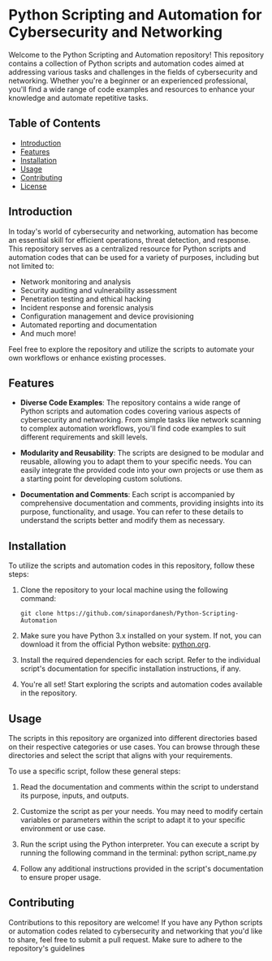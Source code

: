 # Python Scripting and Automation for Cybersecurity and Networking

Welcome to the Python Scripting and Automation repository! This repository contains a collection of Python scripts and automation codes aimed at addressing various tasks and challenges in the fields of cybersecurity and networking. Whether you're a beginner or an experienced professional, you'll find a wide range of code examples and resources to enhance your knowledge and automate repetitive tasks.

## Table of Contents

- [Introduction](#introduction)
- [Features](#features)
- [Installation](#installation)
- [Usage](#usage)
- [Contributing](#contributing)
- [License](#license)

## Introduction

In today's world of cybersecurity and networking, automation has become an essential skill for efficient operations, threat detection, and response. This repository serves as a centralized resource for Python scripts and automation codes that can be used for a variety of purposes, including but not limited to:

- Network monitoring and analysis
- Security auditing and vulnerability assessment
- Penetration testing and ethical hacking
- Incident response and forensic analysis
- Configuration management and device provisioning
- Automated reporting and documentation
- And much more!

Feel free to explore the repository and utilize the scripts to automate your own workflows or enhance existing processes.

## Features

- **Diverse Code Examples**: The repository contains a wide range of Python scripts and automation codes covering various aspects of cybersecurity and networking. From simple tasks like network scanning to complex automation workflows, you'll find code examples to suit different requirements and skill levels.

- **Modularity and Reusability**: The scripts are designed to be modular and reusable, allowing you to adapt them to your specific needs. You can easily integrate the provided code into your own projects or use them as a starting point for developing custom solutions.

- **Documentation and Comments**: Each script is accompanied by comprehensive documentation and comments, providing insights into its purpose, functionality, and usage. You can refer to these details to understand the scripts better and modify them as necessary.

## Installation

To utilize the scripts and automation codes in this repository, follow these steps:

1. Clone the repository to your local machine using the following command:

    `git clone https://github.com/sinapordanesh/Python-Scripting-Automation`

2. Make sure you have Python 3.x installed on your system. If not, you can download it from the official Python website: [python.org](https://www.python.org/).

3. Install the required dependencies for each script. Refer to the individual script's documentation for specific installation instructions, if any.

4. You're all set! Start exploring the scripts and automation codes available in the repository.

## Usage

The scripts in this repository are organized into different directories based on their respective categories or use cases. You can browse through these directories and select the script that aligns with your requirements.

To use a specific script, follow these general steps:

1. Read the documentation and comments within the script to understand its purpose, inputs, and outputs.

2. Customize the script as per your needs. You may need to modify certain variables or parameters within the script to adapt it to your specific environment or use case.

3. Run the script using the Python interpreter. You can execute a script by running the following command in the terminal:
python script_name.py

4. Follow any additional instructions provided in the script's documentation to ensure proper usage.

## Contributing

Contributions to this repository are welcome! If you have any Python scripts or automation codes related to cybersecurity and networking that you'd like to share, feel free to submit a pull request. Make sure to adhere to the repository's guidelines
